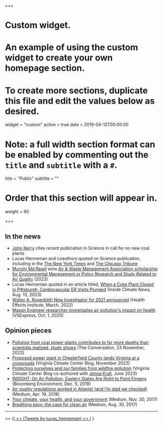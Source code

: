 +++
# Custom widget.
# An example of using the custom widget to create your own homepage section.
# To create more sections, duplicate this file and edit the values below as desired.
widget = "custom"
active = true
date = 2019-04-12T00:00:00

# Note: a full width section format can be enabled by commenting out the `title` and `subtitle` with a `#`.
title = "Public"
subtitle = ""

# Order that this section will appear in.
weight = 90

+++
## In the news
- [John Kerry](https://www.youtube.com/watch?v=XCE7nSoGyYs) cites recent publication in Science in call for no new coal plants
- Lucas Henneman and coauthors quoted on Science publication, including in the [The New York Times](https://www.nytimes.com/2023/11/23/climate/coal-exhaust-air-pollution-deaths.html) and [The Chicago Tribune](https://www.chicagotribune.com/news/environment/ct-coal-plant-soot-deaths-20231123-qmwgqhaf2ba53fa6fijoubz3wa-story.html)
- [Munshi Md Rasel](https://www.lucashenneman.org/authors/munshi/) wins [Air & Waste Management Association scholarship for Environmental Management or Policy Research and Study Related to Air Quality](https://www.awma.org//Files/ACE%202023/2023%20Student%20Award%20Winners.pdf) (2023)
- Lucas Henneman quoted in an article titled, [When a Coke Plant Closed in Pittsburgh, Cardiovascular ER Visits Plunged](https://insideclimatenews.org/news/13082023/when-a-steel-plant-closed-in-pittsburgh-cardiovascular-er-visits-plunged/) (Inside Climate News, Aug. 13, 2023)
- [Walter A. Rosenblith New Investigator for 2021 announced](https://www.healtheffects.org/announcements/walter-rosenblith-new-investigator-2021-announced) (Health Effects Institute, March, 2022)
- [Mason Engineer researcher investigates air pollution's impact on health](https://volgenau.gmu.edu/news/588781) (VSExpress, Oct. 1, 2020)

## Opinion pieces
- [Pollution from coal power plants contributes to far more deaths than scientists realized, study shows](https://theconversation.com/pollution-from-coal-power-plants-contributes-to-far-more-deaths-than-scientists-realized-study-shows-218231) (The Conversation, 23 November, 2023)
- [Proposed power plant in Chesterfield County lands Virginia at a crossroads](https://www.vaclimate.gmu.edu/blog/proposed-power-plant-chesterfield) (Virginia Climate Center Blog, November 2023)
- [Protecting ourselves and our families from wildfire pollution](https://www.vaclimate.gmu.edu/blog/protecting-ourselves-and-our-families-from-wildfire-pollution) (Virginia Climate Center Blog co-authored with [Jenna Krall](https://publichealth.gmu.edu/profiles/jkrall), June 2023)
- [INSIGHT: On Air Pollution, Eastern States Are Right to Point Fingers](https://news.bloombergenvironment.com/environment-and-energy/insight-on-air-pollution-eastern-states-are-right-to-point-fingers) (Bloomberg Environment, Dec. 5, 2019)
- [Air quality regulations worked in Atlanta! (and I’m glad we checked)](https://medium.com/@lukehenneman/air-quality-regulations-worked-in-atlanta-but-im-glad-we-checked-5afa7ee73794) (Medium, Apr. 19, 2018)
- [Your climate, your health, and your government](https://medium.com/@lukehenneman/your-climate-your-health-and-your-government-a03b69c05352) (Medium, Nov. 30, 2017)
- [Breathing easy: the case for clean air](https://medium.com/@lukehenneman/breathing-easy-the-case-for-clean-air-d9f3dd6efe9b) (Medium, Aug. 30, 2017)

***

<> (<a class="twitter-timeline" data-height="600" href="https://twitter.com/lucas_henneman?ref_src=twsrc%5Etfw">)
<> (Tweets by lucas_henneman)
<> (</a> <script async src="https://platform.twitter.com/widgets.js" charset="utf-8"></script>)



